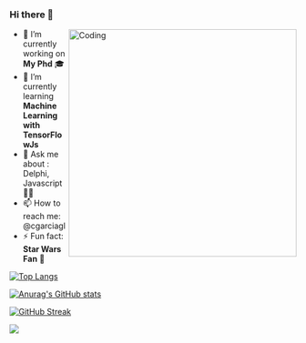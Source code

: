 ### Hi there 👋
  <img align="right" alt="Coding" width="400" src="https://d2te1y9qx21itc.cloudfront.net/images/jobs/20160506/backend-developer.gif">

- 🔭 I’m currently working on **My Phd** 🎓
- 🌱 I’m currently learning **Machine Learning with TensorFlowJs**
- 💬 Ask me about : Delphi, Javascript 👨‍💻
- 📫 How to reach me: @cgarciagl
- ⚡ Fun fact: **Star Wars Fan** 🖖


[![Top Langs](https://github-readme-stats.vercel.app/api/top-langs/?username=cgarciagl&layout=compact)](https://github.com/anuraghazra/github-readme-stats)

[![Anurag's GitHub stats](https://github-readme-stats.vercel.app/api?username=cgarciagl)](https://github.com/anuraghazra/github-readme-stats)

[![GitHub Streak](http://github-readme-streak-stats.herokuapp.com?user=cgarciagl&theme=blood)](https://git.io/streak-stats)

![](https://komarev.com/ghpvc/?username=cgarciagl)
